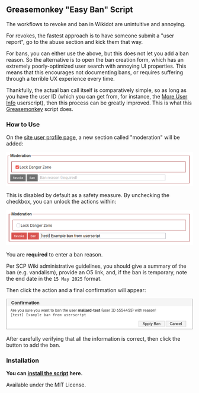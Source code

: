 ## Greasemonkey "Easy Ban" Script

The workflows to revoke and ban in Wikidot are unintuitive and annoying.

For revokes, the fastest approach is to have someone submit a "user report", go to the abuse section and kick them that way.

For bans, you can either use the above, but this does not let you add a ban reason. So the alternative is to open the ban creation form, which has an extremely poorly-optimized user search with annoying UI properties. This means that this encourages not documenting bans, or requires suffering through a terrible UX experience every time.

Thankfully, the actual ban call itself is comparatively simple, so as long as you have the user ID (which you can get from, for instance, the [More User Info](https://github.com/scpwiki/user-info-script) userscript), then this process can be greatly improved. This is what this [Greasemonkey](https://www.greasespot.net) script does.

### How to Use

On the [site user profile page](https://scp-wiki.wikidot.com/system:user/mallard-test), a new section called "moderation" will be added:

![screenshot of disabled moderation section](screenshot-moderation-disabled.png)

This is disabled by default as a safety measure. By unchecking the checkbox, you can unlock the actions within:

![screenshot of moderation section](screenshot-moderation.png)

You are **required** to enter a ban reason.

Per SCP Wiki administrative guidelines, you should give a summary of the ban (e.g. vandalism), provide an O5 link, and, if the ban is temporary, note the end date in the `15 May 2025` format.

Then click the action and a final confirmation will appear:

![screenshot of confirmation](screenshot-ban-confirmation.png)

After carefully verifying that all the information is correct, then click the button to add the ban.

### Installation

**You can [install the script](https://github.com/scpwiki/easy-ban-script/raw/main/easy-ban.user.js) here.**

Available under the MIT License.
